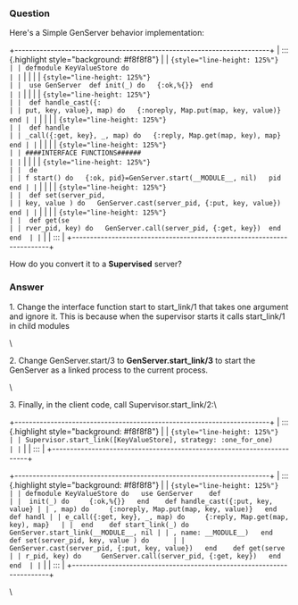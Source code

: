 ### Question
Here\'s a Simple GenServer behavior implementation:

<div>

<div>

<div>

+-----------------------------------------------------------------------+
| ::: {.highlight style="background: #f8f8f8"}                          |
| ``` {style="line-height: 125%"}                                       |
| defmodule KeyValueStore do                                            |
| ```                                                                   |
|                                                                       |
| ``` {style="line-height: 125%"}                                       |
|  use GenServer  def init(_) do   {:ok,%{}}  end                       |
| ```                                                                   |
|                                                                       |
| ``` {style="line-height: 125%"}                                       |
|  def handle_cast({:                                                   |
| put, key, value}, map) do   {:noreply, Map.put(map, key, value)}  end |
| ```                                                                   |
|                                                                       |
| ``` {style="line-height: 125%"}                                       |
|  def handle                                                           |
| _call({:get, key}, _, map) do   {:reply, Map.get(map, key), map}  end |
| ```                                                                   |
|                                                                       |
| ``` {style="line-height: 125%"}                                       |
| ####INTERFACE FUNCTIONS######                                         |
| ```                                                                   |
|                                                                       |
| ``` {style="line-height: 125%"}                                       |
|  de                                                                   |
| f start() do   {:ok, pid}=GenServer.start(__MODULE__, nil)   pid  end |
| ```                                                                   |
|                                                                       |
| ``` {style="line-height: 125%"}                                       |
|  def set(server_pid,                                                  |
| key, value ) do   GenServer.cast(server_pid, {:put, key, value})  end |
| ```                                                                   |
|                                                                       |
| ``` {style="line-height: 125%"}                                       |
|  def get(se                                                           |
| rver_pid, key) do   GenServer.call(server_pid, {:get, key})  end end  |
| ```                                                                   |
| :::                                                                   |
+-----------------------------------------------------------------------+

How do you convert it to a **Supervised** server?

</div>

</div>

</div>


### Answer
1\. Change the interface function start to start\_link/1 that takes one
argument and ignore it. This is because when the supervisor starts it
calls start\_link/1 in child modules

<div>

\

<div>

2\. Change GenServer.start/3 to **GenServer.start\_link/3** to start the
GenServer as a linked process to the current process.

</div>

<div>

\

</div>

<div>

3\. Finally, in the client code, call Supervisor.start\_link/2:\

</div>

<div>

+-----------------------------------------------------------------------+
| ::: {.highlight style="background: #f8f8f8"}                          |
| ``` {style="line-height: 125%"}                                       |
| Supervisor.start_link([KeyValueStore], strategy: :one_for_one)        |
| ```                                                                   |
| :::                                                                   |
+-----------------------------------------------------------------------+

<div>

+-----------------------------------------------------------------------+
| ::: {.highlight style="background: #f8f8f8"}                          |
| ``` {style="line-height: 125%"}                                       |
| defmodule KeyValueStore do   use GenServer    def                     |
|  init(_) do     {:ok,%{}}   end    def handle_cast({:put, key, value} |
| , map) do     {:noreply, Map.put(map, key, value)}   end    def handl |
| e_call({:get, key}, _, map) do     {:reply, Map.get(map, key), map}   |
|  end    def start_link(_) do     GenServer.start_link(__MODULE__, nil |
| , name: __MODULE__)   end    def set(server_pid, key, value ) do      |
| GenServer.cast(server_pid, {:put, key, value})   end    def get(serve |
| r_pid, key) do     GenServer.call(server_pid, {:get, key})   end end  |
| ```                                                                   |
| :::                                                                   |
+-----------------------------------------------------------------------+

\

</div>

</div>

</div>


